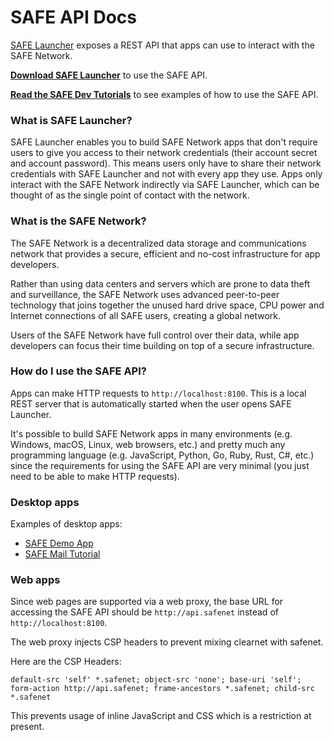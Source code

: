 # SAFE API Docs

[SAFE Launcher](https://maidsafe.readme.io/docs/launcher) exposes a REST API that apps can use to interact with the SAFE Network.

**[Download SAFE Launcher](https://maidsafe.net/alpha.html)** to use the SAFE API.

**[Read the SAFE Dev Tutorials](https://tutorials.safedev.org/)** to see examples of how to use the SAFE API.

### What is SAFE Launcher?

SAFE Launcher enables you to build SAFE Network apps that don't require users to give you access to their network credentials (their account secret and account password). This means users only have to share their network credentials with SAFE Launcher and not with every app they use. Apps only interact with the SAFE Network indirectly via SAFE Launcher, which can be thought of as the single point of contact with the network.

### What is the SAFE Network?

The SAFE Network is a decentralized data storage and communications network that provides a secure, efficient and no-cost infrastructure for app developers.

Rather than using data centers and servers which are prone to data theft and surveillance, the SAFE Network uses advanced peer-to-peer technology that joins together the unused hard drive space, CPU power and Internet connections of all SAFE users, creating a global network.

Users of the SAFE Network have full control over their data, while app developers can focus their time building on top of a secure infrastructure.

### How do I use the SAFE API?

Apps can make HTTP requests to `http://localhost:8100`. This is a local REST server that is automatically started when the user opens SAFE Launcher.

It's possible to build SAFE Network apps in many environments (e.g. Windows, macOS, Linux, web browsers, etc.) and pretty much any programming language (e.g. JavaScript, Python, Go, Ruby, Rust, C#, etc.) since the requirements for using the SAFE API are very minimal (you just need to be able to make HTTP requests).

### Desktop apps

Examples of desktop apps:

* [SAFE Demo App](https://github.com/maidsafe/safe_examples/tree/master/demo_app)
* [SAFE Mail Tutorial](https://github.com/maidsafe/safe_examples/tree/master/email_app)

### Web apps

Since web pages are supported via a web proxy, the base URL for accessing the SAFE API should be `http://api.safenet` instead of `http://localhost:8100`.

The web proxy injects CSP headers to prevent mixing clearnet with safenet.

Here are the CSP Headers:

```
default-src 'self' *.safenet; object-src 'none'; base-uri 'self'; form-action http://api.safenet; frame-ancestors *.safenet; child-src *.safenet
```

This prevents usage of inline JavaScript and CSS which is a restriction at present.
